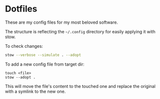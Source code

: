 # Dotfiles

These are my config files for my most beloved software.

The structure is reflecting the `~/.config` directory for easily applying it with stow.

To check changes:
```bash
stow --verbose --simulate . --adopt
```

To add a new config file from target dir:
```
touch <file>
stow --adopt .
```

This will move the file's content to the touched one and replace the original with a symlink to the new one.

